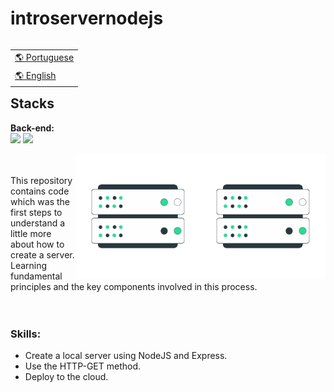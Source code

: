 # introservernodejs
<table align="right">
      <tr><td><a href="README.md">🌎 Portuguese</a></td></tr>
      <tr><td><a href="readme_EN.md">🌎 English</a></td></tr>
</table>

## Stacks
**Back-end:**      <br>
 <img src ="https://img.shields.io/badge/Node.js-339933.svg?style=for-the-badge&logo=nodedotjs&logoColor=white" width="100px"/>
  ![](https://img.shields.io/badge/JavaScript-F7DF1E.svg?style=for-the-badge&logo=JavaScript&logoColor=black)

<a href="#"><img align="right" src="https://github.com/keisymars/introservernodejs/blob/main/img/server.gif" width="200 " height="200" /></a>
<a href="#"><img align="right" src="https://github.com/keisymars/introservernodejs/blob/main/img/server.gif" width="200 " height="200" /></a>

<br><br>
This repository contains code which was the first steps to understand 
a little more about how to create a server. Learning fundamental principles 
and the key components involved in this process.
<br>
<br>
<br>


### Skills:


- Create a local server using NodeJS and Express.
- Use the HTTP-GET method.
- Deploy to the cloud.
